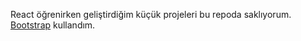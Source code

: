 React öğrenirken geliştirdiğim küçük projeleri bu repoda saklıyorum.
[Bootstrap](https://getbootstrap.com/) kullandım.
